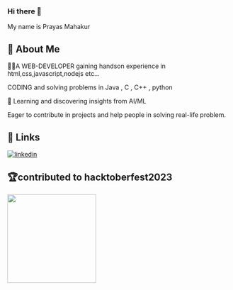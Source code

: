 ### Hi there 👋
My name is Prayas Mahakur

## 🚀 About Me
👨‍💻A WEB-DEVELOPER gaining handson experience in html,css,javascript,nodejs etc... 

CODING and solving problems in Java , C , C++ ,  python 

🔭 Learning and discovering insights from AI/ML 

Eager to contribute in projects and help people in solving real-life problem. 


## 🔗 Links
[![linkedin](https://img.shields.io/badge/linkedin-0A66C2?style=for-the-badge&logo=linkedin&logoColor=white)](https://www.linkedin.com/in/prayas-mahakur-02ab71266/)

## 🏆contributed to hacktoberfest2023
<img src="https://assets.holopin.io/hf2023levels/level4-blue-helmet-suit-flippers-anchor.webp" width = 200px style="align:center">

